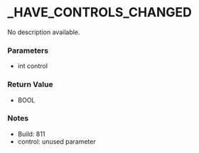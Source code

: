 # _HAVE_CONTROLS_CHANGED

No description available.

### Parameters
* int control

### Return Value
* BOOL

### Notes
* Build: 811
* control: unused parameter

